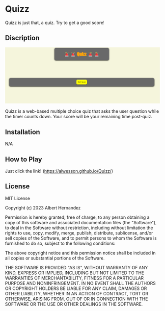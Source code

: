 # Quizz

Quizz is just that, a quiz. Try to get a good score!

## Discription

![alt text](https://raw.githubusercontent.com/AlWesson/Quizz/master/Assets/images/SC_1.png)

Quizz is a web-based multiple choice quiz that asks the user question while the timer counts down. Your score will be your remaining time post-quiz.

## Installation

N/A

## How to Play

Just click the link!
(https://alwesson.github.io/Quizz/)

## License

MIT License

Copyright (c) 2023 Albert Hernandez

Permission is hereby granted, free of charge, to any person obtaining a copy of this software and associated documentation files (the "Software"), to deal in the Software without restriction, including without limitation the rights to use, copy, modify, merge, publish, distribute, sublicense, and/or sell copies of the Software, and to permit persons to whom the Software is furnished to do so, subject to the following conditions:

The above copyright notice and this permission notice shall be included in all copies or substantial portions of the Software.

THE SOFTWARE IS PROVIDED "AS IS", WITHOUT WARRANTY OF ANY KIND, EXPRESS OR IMPLIED, INCLUDING BUT NOT LIMITED TO THE WARRANTIES OF MERCHANTABILITY, FITNESS FOR A PARTICULAR PURPOSE AND NONINFRINGEMENT. IN NO EVENT SHALL THE AUTHORS OR COPYRIGHT HOLDERS BE LIABLE FOR ANY CLAIM, DAMAGES OR OTHER LIABILITY, WHETHER IN AN ACTION OF CONTRACT, TORT OR OTHERWISE, ARISING FROM, OUT OF OR IN CONNECTION WITH THE SOFTWARE OR THE USE OR OTHER DEALINGS IN THE SOFTWARE.
